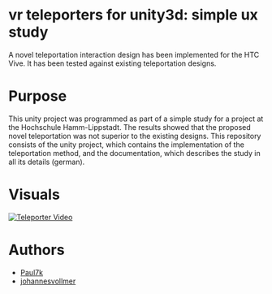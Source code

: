 # vr teleporters for unity3d: simple ux study
A novel teleportation interaction design has been implemented for the HTC Vive. It has been tested against existing teleportation designs.

# Purpose
This unity project was programmed as part of a simple study for a project at the Hochschule Hamm-Lippstadt. The results showed that the proposed novel teleportation was not superior to the existing designs. This repository consists of the unity project, which contains the implementation of the teleportation method, and the documentation, which describes the study in all its details (german).

# Visuals 
[![Teleporter Video](https://img.youtube.com/vi/Esc9T0a1oNU/0.jpg)](https://youtu.be/Esc9T0a1oNU)


# Authors
- [Paul7k](https://github.com/Paul7k)
- [johannesvollmer](https://johannesvollmer.github.io/)
